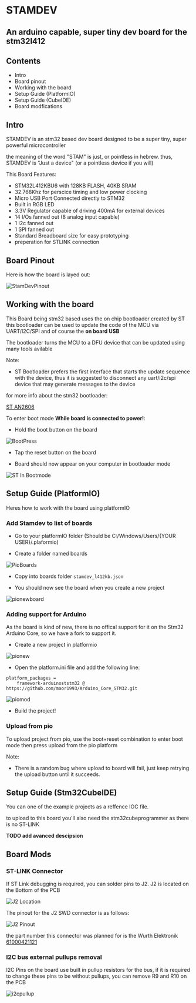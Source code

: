 # STAMDEV 
## An arduino capable, super tiny dev board for the stm32l412 


## Contents 
* Intro
* Board pinout
* Working with the board
* Setup Guide (PlatformIO)
* Setup Guide (CubeIDE)
* Board modfications






## Intro 
STAMDEV is an stm32 based dev board designed to be a super tiny, super powerful microcontroller

the meaning of the word "STAM" is just, or pointless in hebrew. thus, STAMDEV is "Just a device" (or a pointless device if you will)

This Board Features:
* STM32L412KBU6 with 128KB FLASH, 40KB SRAM
* 32.768Khz for perscice timing and low power clocking 
* Micro USB Port Connected directly to STM32
* Built in RGB LED  
* 3.3V Regulator capable of driving 400mA for external devices
* 14 I/Os fanned out (8 analog input capable)
* 1 I2c fanned out
* 1 SPI fanned out
* Standard Breadboard size for easy prototyping
* preperation for STLINK connection


## Board Pinout 
Here is how the board is layed out:

![StamDevPinout](./Img/StamDev.svg)



## Working with the board 
This Board being stm32 based uses the on chip bootloader created by ST
this bootloader can be used to update the code of the MCU via UART/I2C/SPI and of course the **on board USB**

The bootloader turns the MCU to a DFU device that can be updated using many tools avilable

Note:
* ST Bootloader prefers the first interface that starts the update sequence with the device, thus it is suggested to disconnect any uart/i2c/spi device that may generate messages to the device


for more info about the stm32 bootloader:

[ST AN2606](https://www.st.com/resource/en/application_note/cd00167594-stm32-microcontroller-system-memory-boot-mode-stmicroelectronics.pdf)


To enter boot mode **While board is connected to power!**:

* Hold the boot button on the board

![BootPress](./Img/BootPress.png)

* Tap the reset button on the board



* Board should now appear on your computer in bootloader mode

![ST In Bootmode](./Img/DeviceManager.png)


## Setup Guide (PlatformIO)
Heres how to work with the board using platformIO

### Add Stamdev to list of boards 
* Go to your platformIO folder (Should be C:/Windows/Users/{YOUR USER}/.plaformio)

* Create a folder named boards

![PioBoards](./Img/pioboards.png)

* Copy into boards folder `stamdev_l412kb.json`

* You should now see the board when you create a new project

![pionewboard](./Img/pionewproj.png)


### Adding support for Arduino 
As the board is kind of new, there is no offical support for it on the Stm32 Arduino Core, so we have a fork to support it.


* Create a new project in platformio

![pionew](./Img/pioarduinonew.png)

* Open the platform.ini file and add the following line:

```
platform_packages = 
	framework-arduinoststm32 @ https://github.com/maor1993/Arduino_Core_STM32.git
```

![piomod](./Img/pioarduinoini.png)


* Build the project!

### Upload from pio
To upload project from pio, use the boot+reset combination to enter boot mode then press upload from the pio platform

Note:
* There is a random bug where upload to board will fail, just keep retrying the upload button until it succeeds. 





## Setup Guide (Stm32CubeIDE)
You can one of the example projects as a reffence IOC file.

to upload to this board you'll also need the stm32cubeprogrammer as there is no ST-LINK


**TODO add avanced descipsion**






## Board Mods


### ST-LINK Connector 
If ST Link debugging is required, you can solder pins to J2. J2 is located on the Bottom of the PCB

![J2 Location](./Img/J2Loc.png)

The pinout for the J2 SWD connector is as follows:

![J2 Pinout](./Img/J2Pinout.png)

the part number this connector was planned for is the Wurth Elektronik [61000421121](https://www.we-online.com/catalog/datasheet/61000421121.pdf)




### I2C bus external pullups removal
I2C Pins on the board use built in pullup resistors for the bus, if it is required to change these pins to be without pullups, you can remove R9 and R10 on the PCB

![i2cpullup](./Img/I2cPullup.jpg)




